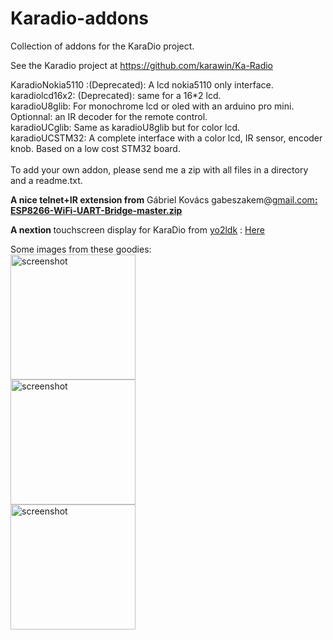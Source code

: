 # Karadio-addons
Collection of addons for the KaraDio project.

See the Karadio project at https://github.com/karawin/Ka-Radio<br>

  KaradioNokia5110 :(Deprecated): A lcd nokia5110 only interface.<br>
  karadiolcd16x2: (Deprecated): same for a 16*2 lcd.<br>
  karadioU8glib: For monochrome lcd or oled with an arduino pro mini. Optionnal: an IR decoder for the remote control.<br>
  karadioUCglib: Same as  karadioU8glib but for color lcd.<br>
  karadioUCSTM32: A complete interface with a color lcd, IR sensor, encoder knob. Based on a low cost STM32 board.<br>
<br>
To add your own addon, please send me a zip with all files in a directory and a readme.txt.<br>
<p><strong>A nice telnet+IR extension from</strong><span class="fwn fcg"><span class="fcg"><span class="fwb"> Gábriel Kovács   gabeszakem@<a href="http://gmail.com" target="_blank">gmail.com</a></span></span></span><strong><a href="http://karadio.karawin.net/ESP8266-WiFi-UART-Bridge-master.zip">: ESP8266-WiFi-UART-Bridge-master.zip</a><br></strong>
</p>
<p><strong>A nextion </strong>touchscreen display for KaraDio from <span class="identity-card"><a href="https://hackaday.io/yo2ldk">yo2ldk</a></span> : <a href="https://hackaday.io/project/19707-nextion-touchscreen-display-for-web-player-karadio" target="_blank">Here</a>
</p>

Some images from these goodies:<br>
<img src="https://github.com/karawin/karadio-addons/blob/master/images/2017-04-21%2016.57.11.jpg" alt="screenshot" border=0 style="width:200px;" ><br>
<img src="https://github.com/karawin/karadio-addons/blob/master/images/2017-04-17%2021.56.24.jpg" alt="screenshot" border=0 style="width:200px;"><br>
<img src="https://github.com/karawin/karadio-addons/blob/master/images/2017-04-17%2021.56.12.jpg" alt="screenshot" border=0 style="width:200px;"><br>
